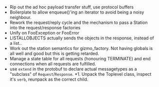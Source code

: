 * Rip out the ad hoc payload transfer stuff, use protocol buffers
* Boilerplate to allow enqueue()'ing an iterator to avoid being a noisy neighbour.
* Rework the request/reply cycle and the mechanism to pass a Station into the request/response factories
* Unify on FooException or FooError
* LISTALLOBJECTS actually sends the objects in the response, instead of a list..
* Work out the station semantics for gizmo_factory. Not having globals is all well and good but this is getting retarded.
* Manage a state table for all requests (honouring TERMINATE) and end connections when all requests are fulfilled.
* use `extend` in the protobuf to declare actual messagetypes as a "subclass" of `Request`/`Response`.
*1. Unpack the Toplevel class, inspect it's `verb`, reunpack as the correct child.
